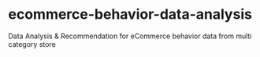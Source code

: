 # ecommerce-behavior-data-analysis
Data Analysis &amp; Recommendation for eCommerce behavior data from multi category store
